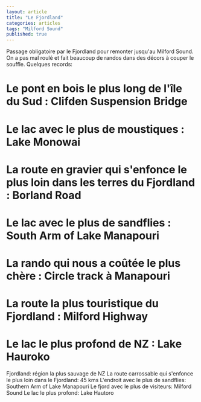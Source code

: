 ```yaml
---
layout: article
title: "Le Fjordland"
categories: articles
tags: "Milford Sound"
published: true
---
```


Passage obligatoire par le Fjordland pour remonter jusqu'au Milford Sound. On a pas mal roulé et fait beaucoup de randos dans des décors à couper le souffle. Quelques records:

# Le pont en bois le plus long de l'île du Sud : **Clifden Suspension Bridge**

# Le lac avec le plus de moustiques : **Lake Monowai**

# La route en gravier qui s'enfonce le plus loin dans les terres du Fjordland : **Borland Road**

# Le lac avec le plus de sandflies : **South Arm of Lake Manapouri**

# La rando qui nous a coûtée le plus chère : **Circle track à Manapouri** 

# La route la plus touristique du Fjordland : **Milford Highway**

# Le lac le plus profond de NZ : **Lake Hauroko**












Fjordland: région la plus sauvage de NZ
La route carrossable qui s'enfonce le plus loin dans le Fjordland: 45 kms 
L'endroit avec le plus de sandflies: Southern Arm of Lake Manapouri
Le fjord avec le plus de visiteurs: Milford Sound
Le lac le plus profond: Lake Hautoro